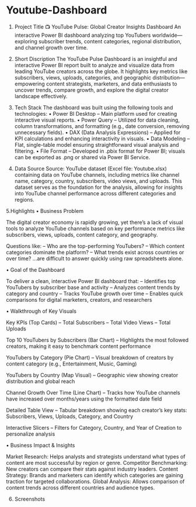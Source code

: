 # Youtube-Dashboard
1. Project Title
📺 YouTube Pulse: Global Creator Insights Dashboard
An interactive Power BI dashboard analyzing top YouTubers worldwide—exploring subscriber trends, content categories, regional distribution, and channel growth over time.

2. Short Discription
The YouTube Pulse Dashboard is an insightful and interactive Power BI report built to analyze and visualize data from leading YouTube creators across the globe. It highlights key metrics like subscribers, views, uploads, categories, and geographic distribution—empowering content strategists, marketers, and data enthusiasts to uncover trends, compare growth, and explore the digital creator landscape effectively.

3. Tech Stack
The dashboard was built using the following tools and technologies:
• Power BI Desktop – Main platform used for creating interactive visual reports.
• Power Query – Utilized for data cleaning, column transformations, and formatting (e.g., date conversion, removing unnecessary fields).
• DAX (Data Analysis Expressions) – Applied for KPI calculations and enhancing interactivity in visuals.
• Data Modeling – Flat, single-table model ensuring straightforward visual analysis and filtering.
• File Format – Developed in .pbix format for Power BI; visuals can be exported as .png or shared via Power BI Service.

4. Data Source
Source: YouTube dataset (Excel file: Youtube.xlsx) containing data on YouTube channels, including metrics like channel name, category, country, subscribers, video views, and uploads.
This dataset serves as the foundation for the analysis, allowing for insights into YouTube channel performance across different categories and regions.

5.Highlights
• Business Problem

The digital creator economy is rapidly growing, yet there’s a lack of visual tools to analyze YouTube channels based on key performance metrics like subscribers, views, uploads, content category, and geography.

Questions like:
– Who are the top-performing YouTubers?
– Which content categories dominate the platform?
– What trends exist across countries or over time?
...are difficult to answer quickly using raw spreadsheets alone.

• Goal of the Dashboard

To deliver a clean, interactive Power BI dashboard that:
– Identifies top YouTubers by subscriber base and activity
– Analyzes content trends by category and country
– Tracks YouTube growth over time
– Enables quick comparisons for digital marketers, creators, and researchers


• Walkthrough of Key Visuals

Key KPIs (Top Cards)
– Total Subscribers
– Total Video Views
– Total Uploads

Top 10 YouTubers by Subscribers (Bar Chart)
– Highlights the most followed creators, making it easy to benchmark content performance

YouTubers by Category (Pie Chart)
– Visual breakdown of creators by content category (e.g., Entertainment, Music, Gaming)

YouTubers by Country (Map Visual)
– Geographic view showing creator distribution and global reach

Channel Growth Over Time (Line Chart)
– Tracks how YouTube channels have increased over months/years using the formatted date field

Detailed Table View
– Tabular breakdown showing each creator’s key stats: Subscribers, Views, Uploads, Category, and Country

Interactive Slicers
– Filters for Category, Country, and Year of Creation to personalize analysis

• Business Impact & Insights

Market Research: Helps analysts and strategists understand what types of content are most successful by region or genre.
Competitor Benchmarking: New creators can compare their stats against industry leaders.
Content Strategy: Brands and marketers can identify which categories are gaining traction for targeted collaborations.
Global Analysis: Allows comparison of content trends across different countries and audience types.

6. Screenshots
